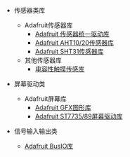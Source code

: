 - 传感器类库
  - Adafruit传感器库
    - [Adafruit 传感器统一驱动库](/zh/library-examples/sensors/Adafruit/Adafruit-Unified-Sensor/Adafruit-Unified-Sensor.md)
    - [Adafruit AHT10/20传感器库](/zh/library-examples/sensors/Adafruit/Adafruit-AHTX0/Adafruit-AHTX0.md)
    - [Adafruit SHT31传感器库](/zh/library-examples/sensors/Adafruit/Adafruit-SHT31/Adafruit-SHT31.md)
  - 其他传感器库
    - [电容性触摸传感库](/zh/library-examples/sensors/others/CapacitiveSensor/CapacitiveSensor.md)

- 屏幕驱动类
  - Adafruit屏幕库
    - [Adafruit GFX图形库](/zh/library-examples/display/Adafruit/Adafruit-GFX-Library/Adafruit-GFX-Library.md)
    - [Adafruit ST7735/89屏幕驱动库](/zh/library-examples/display/Adafruit/Adafruit-ST7735-89/Adafruit-ST7735-89.md)

- 信号输入输出类
  - [Adafruit BusIO库](/zh/library-examples/signal-io/Adafruit/Adafruit-BusIO/Adafruit-BusIO.md)
